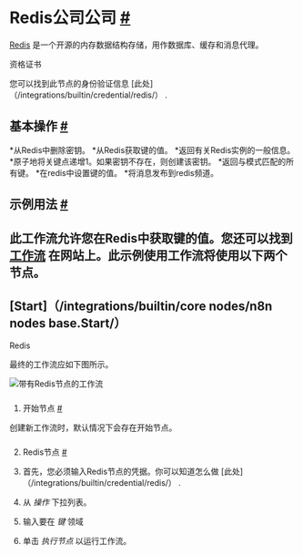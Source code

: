 


 Redis公司公司
 [#](#redis "永久链接")
=====================================



[Redis](https://redis.io/) 
 是一个开源的内存数据结构存储，用作数据库、缓存和消息代理。
 




 资格证书
 



 您可以找到此节点的身份验证信息
 [此处]（/integrations/builtin/credential/redis/）
 .
 




 基本操作
 [#](#基本操作 "永久链接")
-----------------------------------------------------------


*从Redis中删除密钥。
*从Redis获取键的值。
*返回有关Redis实例的一般信息。
*原子地将关键点递增1。如果密钥不存在，则创建该密钥。
*返回与模式匹配的所有键。
*在redis中设置键的值。
*将消息发布到redis频道。



 示例用法
 [#](#示例用法 "永久链接")
-----------------------------------------------------



 此工作流允许您在Redis中获取键的值。您还可以找到
 [工作流](https://n8n.io/workflows/557) 
 在网站上。此示例使用工作流将使用以下两个节点。
-
 [Start]（/integrations/builtin/core nodes/n8n nodes base.Start/）
 -
 Redis




 最终的工作流应如下图所示。
 



![带有Redis节点的工作流](https://d33wubrfki0l68.cloudfront.net/2bb1bd1085d64ceee8f22a5b0d569f3327a811ea/43341/_images/integrations/builtin/app-nodes/redis/workflow.png)



### 
 1. 开始节点
 [#](#1-start-node "永久链接")



 创建新工作流时，默认情况下会存在开始节点。
 


### 
 2. Redis节点
 [#](#2-redis-node "永久链接")


1. 首先，您必须输入Redis节点的凭据。你可以知道怎么做
 [此处]（/integrations/builtin/credential/redis/）
 .
2. 从
 *操作*
 下拉列表。
3. 输入要在
 *键*
 领域
4. 单击
 *执行节点*
 以运行工作流。




